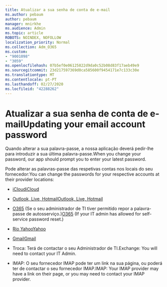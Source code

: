 ```yaml
---
title: Atualizar a sua senha de conta de e-mail
ms.author: pebaum
author: pebaum
manager: mnirkhe
ms.audience: Admin
ms.topic: article
ROBOTS: NOINDEX, NOFOLLOW
localization_priority: Normal
ms.collection: Adm_O365
ms.custom:
- "9001098"
- "3059"
ms.openlocfilehash: 07b5ef0e06125822d9da0c52b08d83f17aeb49e9
ms.sourcegitcommit: 23d217597369d0ca585600f9454171e7c133c30e
ms.translationtype: MT
ms.contentlocale: pt-PT
ms.lasthandoff: 02/27/2020
ms.locfileid: "42288262"
---
```

# <a name="updating-your-email-account-password"></a><span data-ttu-id="1d336-102">Atualizar a sua senha de conta de e-mail</span><span class="sxs-lookup"><span data-stu-id="1d336-102">Updating your email account password</span></span>

<span data-ttu-id="1d336-103">Quando alterar a sua palavra-passe, a nossa aplicação deverá pedir-lhe para introduzir a sua última palavra-passe.</span><span class="sxs-lookup"><span data-stu-id="1d336-103">When you change your password, our app should prompt you to enter your latest password.</span></span>

<span data-ttu-id="1d336-104">Pode alterar as palavras-passe das respetivas contas nos locais do seu fornecedor:</span><span class="sxs-lookup"><span data-stu-id="1d336-104">You can change the passwords for your respective accounts at their provider locations:</span></span>

- [<span data-ttu-id="1d336-105">iCloud</span><span class="sxs-lookup"><span data-stu-id="1d336-105">iCloud</span></span>](https://support.apple.com/HT201487)

- [<span data-ttu-id="1d336-106">Outlook, Live, Hotmail</span><span class="sxs-lookup"><span data-stu-id="1d336-106">Outlook, Live, Hotmail</span></span>](https://account.live.com/password/reset)

- <span data-ttu-id="1d336-107">[O365](https://passwordreset.microsoftonline.com) (Se o seu administrador de TI tiver permitido repor a palavra-passe de autosserviço.)</span><span class="sxs-lookup"><span data-stu-id="1d336-107">[O365](https://passwordreset.microsoftonline.com) (If your IT admin has allowed for self-service password reset.)</span></span>

- [<span data-ttu-id="1d336-108">Rio Yahoo</span><span class="sxs-lookup"><span data-stu-id="1d336-108">Yahoo</span></span>](https://login.yahoo.com/account/challenge/username?done=https%3A%2F%2Fwww.yahoo.com%2F&authMechanism=secondary&chllngnm=base&sessionIndex=QQ--)

- [<span data-ttu-id="1d336-109">Gmail</span><span class="sxs-lookup"><span data-stu-id="1d336-109">Gmail</span></span>](https://support.google.com/mail/answer/41078?co=GENIE.Platform%3DDesktop&hl=en)

- <span data-ttu-id="1d336-110">Troca: Terá de contactar o seu Administrador de TI.</span><span class="sxs-lookup"><span data-stu-id="1d336-110">Exchange: You will need to contact your IT Admin.</span></span>

- <span data-ttu-id="1d336-111">IMAP: O seu fornecedor IMAP pode ter um link na sua página, ou poderá ter de contactar o seu fornecedor IMAP.</span><span class="sxs-lookup"><span data-stu-id="1d336-111">IMAP: Your IMAP provider may have a link on their page, or you may need to contact your IMAP provider.</span></span>